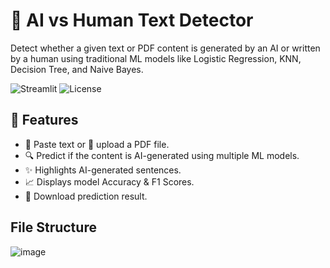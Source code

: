 # 🧠 AI vs Human Text Detector

Detect whether a given text or PDF content is generated by an AI or written by a human using traditional ML models like Logistic Regression, KNN, Decision Tree, and Naive Bayes.

![Streamlit](https://img.shields.io/badge/Built%20With-Streamlit-red?logo=streamlit)
![License](https://img.shields.io/badge/License-MIT-yellow.svg)


## 📌 Features

- 📝 Paste text or 📄 upload a PDF file.
- 🔍 Predict if the content is AI-generated using multiple ML models.
- ✨ Highlights AI-generated sentences.
- 📈 Displays model Accuracy & F1 Scores.
- 💾 Download prediction result.

## File Structure

![image](https://github.com/user-attachments/assets/e7fc6075-083b-4bce-8e69-128986b8f90d)

